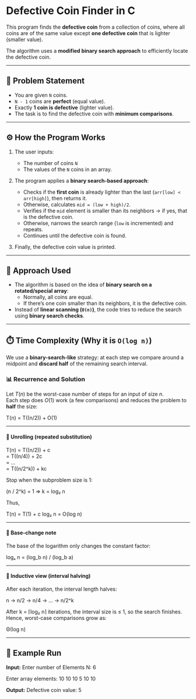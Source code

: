 # Defective Coin Finder in C

This program finds the **defective coin** from a collection of coins, where all coins are of the same value except **one defective coin** that is lighter (smaller value).  

The algorithm uses a **modified binary search approach** to efficiently locate the defective coin.

---

## 📌 Problem Statement
- You are given `N` coins.  
- `N - 1` coins are **perfect** (equal value).  
- Exactly **1 coin is defective** (lighter value).  
- The task is to find the defective coin with **minimum comparisons**.

---

## ⚙️ How the Program Works
1. The user inputs:
   - The number of coins `N`
   - The values of the `N` coins in an array.

2. The program applies a **binary search-based approach**:
   - Checks if the **first coin** is already lighter than the last (`arr[low] < arr[high]`), then returns it.  
   - Otherwise, calculates `mid = (low + high)/2`.
   - Verifies if the `mid` element is smaller than its neighbors → if yes, that is the defective coin.
   - Otherwise, narrows the search range (`low` is incremented) and repeats.
   - Continues until the defective coin is found.

3. Finally, the defective coin value is printed.

---

## 🔎 Approach Used
- The algorithm is based on the idea of **binary search on a rotated/special array**:
  - Normally, all coins are equal.
  - If there’s one coin smaller than its neighbors, it is the defective coin.
- Instead of **linear scanning (`O(n)`)**, the code tries to reduce the search using **binary search checks**.

---

## ⏱️ Time Complexity (Why it is `O(log n)`)

We use a **binary-search-like** strategy: at each step we compare around a midpoint and **discard half** of the remaining search interval.
### 📊 Recurrence and Solution

Let $T(n)$ be the worst-case number of steps for an input of size $n$.  
Each step does $O(1)$ work (a few comparisons) and reduces the problem to **half** the size:

T(n) = T((n/2)) + O(1)

---

#### 🔹 Unrolling (repeated substitution)

T(n) = T((n/2)) + c  
     = T((n/4)) + 2c  
     = ...  
     = T((n/2^k)) + kc  

Stop when the subproblem size is 1:

(n / 2^k) = 1  ⇒  k = log₂ n  

Thus,

T(n) = T(1) + c log₂ n = O(log n)

---

#### 🔹 Base-change note

The base of the logarithm only changes the constant factor:

logₐ n = (log_b n) / (log_b a)

---

#### 🔹 Inductive view (interval halving)

After each iteration, the interval length halves:

n → n/2 → n/4 → ... → n/2^k  

After k = ⌈log₂ n⌉ iterations, the interval size is ≤ 1, so the search finishes.  
Hence, worst-case comparisons grow as:

Θ(log n)

---

## 🧮 Example Run

**Input:**
Enter number of Elements N: 6

Enter array elements: 10 10 10 5 10 10


**Output:**
Defective coin value: 5

